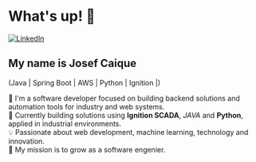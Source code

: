 # What's up! 👋

[![LinkedIn](https://img.shields.io/badge/LinkedIn-blue?logo=linkedin)](https://www.linkedin.com/in/josef-silva-a21b06220/)

## My name is Josef Caique

(Java | Spring Boot | AWS | Python | Ignition |)

🧠 I'm a software developer focused on building backend solutions and automation tools for industry and web systems.  
👷 Currently building solutions using **Ignition SCADA**, *JAVA* and **Python**, applied in industrial environments.  
💡 Passionate about web development, machine learning, technology and innovation.  
🎯 My mission is to grow as a software engenier.
